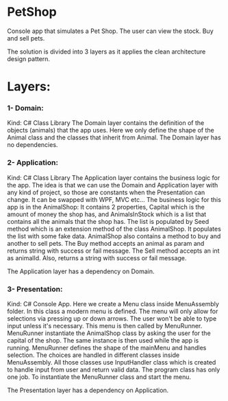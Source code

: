# PetShop
Console app that simulates a Pet Shop. The user can view the stock. Buy and sell pets. 

The solution is divided into 3 layers as it applies the clean architecture design pattern. 
<h1>Layers:</h1>

<h3>1- Domain:</h3>
Kind: C# Class Library
The Domain layer contains the definition of the objects (animals) that the app uses. 
Here we only define the shape of the Animal class and the classes that inherit from Animal.
The Domain layer has no dependencies. 

<h3>2- Application:</h3>
Kind: C# Class Library
The Application layer contains the business logic for the app. The idea is that we can use the Domain and Application layer with any kind of project, 
so those are constants when the Presentation can change. It can be swapped with WPF, MVC etc... 
The business logic for this app is in the AnimalShop:
It contains 2 properties, Capital which is the amount of money the shop has, and AnimalsInStock which is a list that contains all the animals that the shop has. 
The list is populated by Seed method which is an extension method of the class AnimalShop. It populates the list with some fake data. 
AnimalShop also contains a method to buy and another to sell pets. 
The Buy method accepts an animal as param and returns string with success or fail message. 
The Sell method accepts an int as animalId. Also, returns a string with success or fail message.

The Application layer has a dependency on Domain. 


<h3>3- Presentation:</h3>
Kind: C# Console App.
Here we create a Menu class inside MenuAssembly folder. In this class a modern menu is defined. 
The menu will only allow for selections via pressing up or down arrows. The user won't be able to type input unless it's necessary. 
This menu is then called by MenuRunner. 
MenuRunner instantiate the AnimalShop class by asking the user for the capital of the shop. The same instance is then used while the app is running. 
MenuRunner defines the shape of the mainMenu and handles selection. 
The choices are handled in different classes inside MenuAssembly. 
All those classes use InputHandler class which is created to handle input from user and return valid data. 
The program class has only one job. To instantiate the MenuRunner class and start the menu. 

The Presentation layer has a dependency on Application. 

